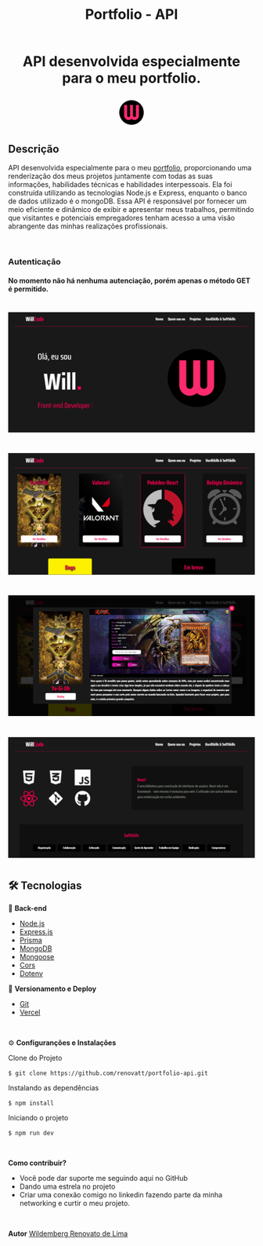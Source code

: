 #

<div align='center'>
<h1>Portfolio - API<br> <br>
<p>API desenvolvida especialmente para o meu portfolio.</p>
<img src="https://raw.githubusercontent.com/renovatt/portfolio/main/public/logo.png" width="50px"></h1>
</div>

## Descrição

API desenvolvida especialmente para o meu [portfolio](https://portfolio-renovatt.vercel.app), proporcionando uma renderização dos meus projetos juntamente com todas as suas informações, habilidades técnicas e habilidades interpessoais. Ela foi construída utilizando as tecnologias Node.js e Express, enquanto o banco de dados utilizado é o mongoDB. Essa API é responsável por fornecer um meio eficiente e dinâmico de exibir e apresentar meus trabalhos, permitindo que visitantes e potenciais empregadores tenham acesso a uma visão abrangente das minhas realizações profissionais.

<br>

 ### Autenticação
#### No momento não há nenhuma autenciação, porém apenas o método GET é permitido.

#

![Web 1](https://raw.githubusercontent.com/renovatt/portfolio/main/public/web-1.png)
#
![Web 2](https://raw.githubusercontent.com/renovatt/portfolio/main/public/web-2.png)
#
![Web 3](https://raw.githubusercontent.com/renovatt/portfolio/main/public/web-3.png)
#
![Web 4](https://raw.githubusercontent.com/renovatt/portfolio/main/public/web-4.png)
#

## 🛠️ Tecnologias

📁 **Back-end**
- [Node.js](https://nodejs.org)
- [Express.js](https://expressjs.com/pt-br/)
- [Prisma](https://www.prisma.io)
- [MongoDB](https://www.mongodb.com)
- [Mongoose](https://mongoosejs.com/docs/guide.html)
- [Cors](https://www.npmjs.com/package/cors)
- [Dotenv](https://www.npmjs.com/package/dotenv)

🔋 **Versionamento e Deploy**
- [Git](https://git-scm.com)
- [Vercel](https://vercel.com/)

<br>

⚙️ **Configuranções e Instalações**

Clone do Projeto

    $ git clone https://github.com/renovatt/portfolio-api.git

Instalando as dependências

    $ npm install

Iniciando o projeto

    $ npm run dev

<br>

**Como contribuir?**

- Você pode dar suporte me seguindo aqui no GitHub
- Dando uma estrela no projeto
- Criar uma conexão comigo no linkedin fazendo parte da minha networking e curtir o meu projeto.

<br>

**Autor**
[Wildemberg Renovato de Lima](https://www.linkedin.com/in/renovatt/)